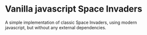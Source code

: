 # Vanilla javascript Space Invaders

A simple implementation of classic Space Invaders, using modern javascript, but without any external dependencies.

